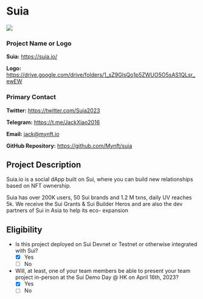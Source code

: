 # Suia
![](https://drive.google.com/drive/folders/1VEjmVqglfxin7M0zM0t0oVC23qgLEi60)


### Project Name or Logo

**Suia:** https://suia.io/

**Logo:** https://drive.google.com/drive/folders/1_sZ9GlsQo1p5ZWUO5O5sAS1QLsr_ewEW


### Primary Contact
**Twitter:** https://twitter.com/Suia2023

**Telegram:** https://t.me/JackXiao2016

**Email:** jack@mynft.io

**GitHub Repository:** https://github.com/Mynft/suia


## Project Description

Suia.io is a social dApp built on Sui, where you can build new relationships based on NFT ownership.

Suia has over 200K users, 50 Sui brands and 1.2 M txns, daily UV reaches 5k. We receive the Sui Grants & Sui Builder Heros and are also the dev partners of Sui in Asia to help its eco- expansion


## Eligibility

- Is this project deployed on Sui Devnet or Testnet or otherwise integrated with Sui?
    - [x] Yes
    - [ ] No
- Will, at least, one of your team members be able to present your team project in-person at the Sui Demo Day @ HK on April 16th, 2023?
    - [x] Yes
    - [ ] No
